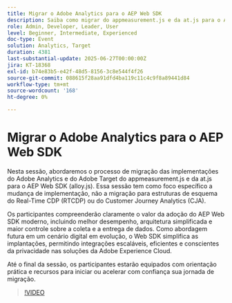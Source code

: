 ```yaml
---
title: Migrar o Adobe Analytics para o AEP Web SDK
description: Saiba como migrar do appmeasurement.js e da at.js para o AEP Web SDK (alloy.js) para obter melhor desempenho, arquitetura simplificada e integrações do Adobe prontas para o futuro.
role: Admin, Developer, Leader, User
level: Beginner, Intermediate, Experienced
doc-type: Event
solution: Analytics, Target
duration: 4381
last-substantial-update: 2025-06-27T00:00:00Z
jira: KT-18368
exl-id: b74e83b5-e42f-48d5-8156-3c8e544f4f26
source-git-commit: 088615f28aa91dfd4ba119c11c4c9f8a89441d84
workflow-type: tm+mt
source-wordcount: '168'
ht-degree: 0%

---
```


# Migrar o Adobe Analytics para o AEP Web SDK

Nesta sessão, abordaremos o processo de migração das implementações do Adobe Analytics e do Adobe Target do appmeasurement.js e da at.js para o AEP Web SDK (alloy.js). Essa sessão tem como foco específico a mudança de implementação, não a migração para estruturas de esquema do Real-Time CDP (RTCDP) ou do Customer Journey Analytics (CJA).

Os participantes compreenderão claramente o valor da adoção do AEP Web SDK moderno, incluindo melhor desempenho, arquitetura simplificada e maior controle sobre a coleta e a entrega de dados. Como abordagem futura em um cenário digital em evolução, o Web SDK simplifica as implantações, permitindo integrações escaláveis, eficientes e conscientes da privacidade nas soluções da Adobe Experience Cloud.

Até o final da sessão, os participantes estarão equipados com orientação prática e recursos para iniciar ou acelerar com confiança sua jornada de migração.

>[!VIDEO](https://video.tv.adobe.com/v/3464032/?learn=on&enablevpops)

